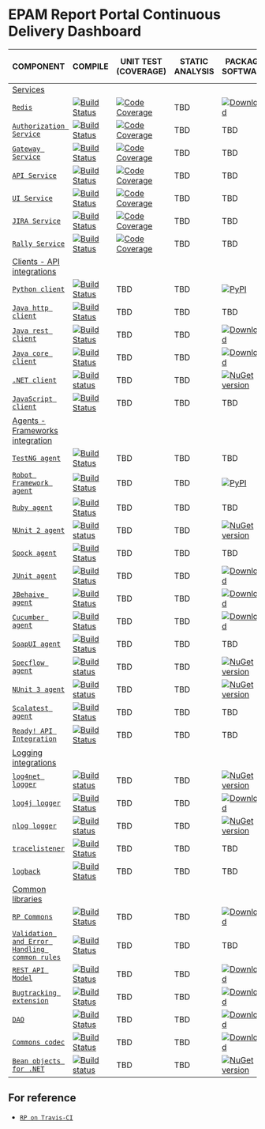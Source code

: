 # EPAM Report Portal Continuous Delivery Dashboard

| COMPONENT                                                                             | COMPILE | UNIT TEST (COVERAGE) | STATIC ANALYSIS | PACKAGE SOFTWARE | BUILD ENV | CREATE DB | DEPLOY | RUN ACCEPTANCE TESTS | LOAD TESTING | PERF TESTING | RELEASE |
| ---                                                                                   | ---     | ---       | ---             | ---              | ---       | ---       | ---    | ---                  | ---          | ---          | ---     | 
| [Services](https://github.com/reportportal?utf8=%E2%9C%93&q=service-) ||||||||||||
| [`Redis`](https://github.com/reportportal/service-registry)                           | [![Build Status](https://travis-ci.org/reportportal/service-registry.svg?branch=master)](https://travis-ci.org/reportportal/service-registry)      | [![Code Coverage](https://codecov.io/gh/reportportal/service-registry/branch/master/graph/badge.svg)](https://codecov.io/gh/reportportal/service-registry) | TBD              | [ ![Download](https://api.bintray.com/packages/epam/reportportal/service-registry/images/download.svg) ](https://bintray.com/epam/reportportal/service-registry/_latestVersion) | TBD        | TBD        | TBD     | TBD                   | TBD           | TBD           | TBD      |
| [`Authorization Service`](https://github.com/reportportal/service-authorization)      | [![Build Status](https://travis-ci.org/reportportal/service-authorization.svg?branch=master)](https://travis-ci.org/reportportal/service-authorization) | [![Code Coverage](https://codecov.io/gh/reportportal/service-authorization/branch/master/graph/badge.svg)](https://codecov.io/gh/reportportal/service-authorization) | TBD              | TBD               | TBD        | TBD        | TBD     | TBD                   | TBD           | TBD           | TBD      |
| [`Gateway Service`](https://github.com/reportportal/service-gateway)                  | [![Build Status](https://travis-ci.org/reportportal/service-gateway.svg?branch=master)](https://travis-ci.org/reportportal/service-gateway) | [![Code Coverage](https://codecov.io/gh/reportportal/service-gateway/branch/master/graph/badge.svg)](https://codecov.io/gh/reportportal/service-gateway) | TBD              | TBD               | TBD        | TBD        | TBD     | TBD                   | TBD           | TBD           | TBD      |
| [`API Service`](https://github.com/reportportal/service-api)                          | [![Build Status](https://travis-ci.org/reportportal/service-api.svg?branch=master)](https://travis-ci.org/reportportal/service-api) | [![Code Coverage](https://codecov.io/gh/reportportal/service-api/branch/master/graph/badge.svg)](https://codecov.io/gh/reportportal/service-api) | TBD              | TBD               | TBD        | TBD        | TBD     | TBD                   | TBD           | TBD           | TBD      |
| [`UI Service`](https://github.com/reportportal/service-ui)                            | [![Build Status](https://travis-ci.org/reportportal/service-ui.svg?branch=master)](https://travis-ci.org/reportportal/service-ui) | [![Code Coverage](https://codecov.io/gh/reportportal/service-ui/branch/master/graph/badge.svg)](https://codecov.io/gh/reportportal/service-ui) | TBD              | TBD               | TBD        | TBD        | TBD     | TBD                   | TBD           | TBD           | TBD      |
| [`JIRA Service`](https://github.com/reportportal/service-jira)                        | [![Build Status](https://travis-ci.org/reportportal/service-jira.svg?branch=master)](https://travis-ci.org/reportportal/service-jira) | [![Code Coverage](https://codecov.io/gh/reportportal/service-jira/branch/master/graph/badge.svg)](https://codecov.io/gh/reportportal/service-jira) | TBD              | TBD               | TBD        | TBD        | TBD     | TBD                   | TBD           | TBD           | TBD      |
| [`Rally Service`](https://github.com/reportportal/service-rally)                      | [![Build Status](https://travis-ci.org/reportportal/service-rally.svg?branch=master)](https://travis-ci.org/reportportal/service-rally) | [![Code Coverage](https://codecov.io/gh/reportportal/service-rally/branch/master/graph/badge.svg)](https://codecov.io/gh/reportportal/service-rally) | TBD              | TBD               | TBD        | TBD        | TBD     | TBD                   | TBD           | TBD           | TBD      |
| [Clients - API integrations](https://github.com/reportportal?utf8=%E2%9C%93&q=agent-) ||||||||||||
| [`Python client`](https://github.com/reportportal/client-Python)                      | [![Build Status](https://travis-ci.org/reportportal/client-Python.svg?branch=master)](https://travis-ci.org/reportportal/client-Python) | TBD        | TBD              | [![PyPI](https://img.shields.io/pypi/v/reportportal-client.svg?maxAge=2592000)](https://pypi.python.org/pypi/reportportal-client) | TBD        | TBD        | TBD     | TBD                   | TBD           | TBD           | TBD      |
| [`Java http client`](https://github.com/reportportal/client-java-httpclient-repacked) | [![Build Status](https://travis-ci.org/reportportal/client-java-httpclient-repacked.svg?branch=master)](https://travis-ci.org/reportportal/client-java-httpclient-repacked) | TBD        | TBD              | TBD               | TBD        | TBD        | TBD     | TBD                   | TBD           | TBD           | TBD      |
| [`Java rest client`](https://github.com/reportportal/client-java-rest-core)           | [![Build Status](https://travis-ci.org/reportportal/client-java-rest-core.svg?branch=master)](https://travis-ci.org/reportportal/client-java-rest-core) | TBD        | TBD              | [![Download](https://api.bintray.com/packages/epam/reportportal/rest-client-core/images/download.svg)](https://bintray.com/epam/reportportal/rest-client-core/_latestVersion) | TBD        | TBD        | TBD     | TBD                   | TBD           | TBD           | TBD      |
| [`Java core client`](https://github.com/reportportal/client-java-core)                | [![Build Status](https://travis-ci.org/reportportal/client-java-core.svg?branch=master)](https://travis-ci.org/reportportal/client-java-core) | TBD        | TBD              | [![Download](https://api.bintray.com/packages/epam/reportportal/client-java-core/images/download.svg) ](https://bintray.com/epam/reportportal/client-java-core/_latestVersion) | TBD        | TBD        | TBD     | TBD                   | TBD           | TBD           | TBD      |
| [`.NET client`](https://github.com/reportportal/client-net)                           | [![Build status](https://ci.appveyor.com/api/projects/status/thjw94949tm5lbw5?svg=true)](https://ci.appveyor.com/project/nvborisenko/client-net) | TBD        | TBD              | [![NuGet version](https://badge.fury.io/nu/reportportal.client.svg)](https://badge.fury.io/nu/reportportal.client) | TBD        | TBD        | TBD     | TBD                   | TBD           | TBD           | TBD      |
| [`JavaScript client`](https://github.com/reportportal/client-javascript)              | [![Build Status](https://travis-ci.org/reportportal/client-javascript.svg?branch=master)](https://travis-ci.org/reportportal/client-javascript) | TBD        | TBD              | TBD               | TBD        | TBD        | TBD     | TBD                   | TBD           | TBD           | TBD      |
| [Agents - Frameworks integration](https://github.com/reportportal?utf8=%E2%9C%93&q=agent-) ||||||||||||
| [`TestNG agent`](https://github.com/reportportal/agent-java-testNG)                   | [![Build Status](https://travis-ci.org/reportportal/agent-java-testNG.svg?branch=master)](https://travis-ci.org/reportportal/agent-java-testNG)| TBD        | TBD              | TBD               | TBD        | TBD        | TBD     | TBD                   | TBD           | TBD           | TBD      |
| [`Robot Framework agent`](https://github.com/reportportal/agent-Python-RobotFramework) | [![Build Status](https://travis-ci.org/reportportal/agent-Python-RobotFramework.svg?branch=master)](https://travis-ci.org/reportportal/agent-Python-RobotFramework) | TBD        | TBD              | [![PyPI](https://img.shields.io/pypi/v/robotframework-reportportal.svg?maxAge=2592000)](https://pypi.python.org/pypi/robotframework-reportportal) | TBD        | TBD        | TBD     | TBD                   | TBD           | TBD           | TBD      |
| [`Ruby agent`](https://github.com/reportportal/agent-ruby)                            | [![Build Status](https://travis-ci.org/reportportal/agent-ruby.svg?branch=master)](https://travis-ci.org/reportportal/agent-ruby) | TBD        | TBD              | TBD               | TBD        | TBD        | TBD     | TBD                   | TBD           | TBD           | TBD      |
| [`NUnit 2 agent`](https://github.com/reportportal/agent-net-nunit2)                   | [![Build status](https://ci.appveyor.com/api/projects/status/tbxdsfppppv14dfn?svg=true)](https://ci.appveyor.com/project/nvborisenko/agent-net-nunit2) | TBD        | TBD              | [![NuGet version](https://badge.fury.io/nu/reportportal.nunit.svg)](https://badge.fury.io/nu/reportportal.nunit) | TBD        | TBD        | TBD     | TBD                   | TBD           | TBD           | TBD      |
| [`Spock agent`](https://github.com/reportportal/agent-java-spock)                     | [![Build Status](https://travis-ci.org/reportportal/agent-java-spock.svg?branch=master)](https://travis-ci.org/reportportal/agent-java-spock) | TBD        | TBD              | TBD               | TBD        | TBD        | TBD     | TBD                   | TBD           | TBD           | TBD      |
| [`JUnit agent`](https://github.com/reportportal/agent-java-junit)                     | [![Build Status](https://travis-ci.org/reportportal/agent-java-junit.svg?branch=master)](https://travis-ci.org/reportportal/agent-java-junit) | TBD        | TBD | [![Download](https://api.bintray.com/packages/epam/reportportal/agent-java-junit/images/download.svg) ](https://bintray.com/epam/reportportal/agent-java-junit/_latestVersion) | TBD        | TBD        | TBD     | TBD                   | TBD           | TBD           | TBD      |
| [`JBehaive agent`](https://github.com/reportportal/agent-java-jbehave)                | [![Build Status](https://travis-ci.org/reportportal/agent-java-jbehave.svg?branch=master)](https://travis-ci.org/reportportal/agent-java-jbehave) | TBD        |  TBD | [![Download](https://api.bintray.com/packages/epam/reportportal/agent-java-jbehave/images/download.svg)](https://bintray.com/epam/reportportal/agent-java-jbehave/_latestVersion) | TBD        | TBD        | TBD     | TBD                   | TBD           | TBD           | TBD      |
| [`Cucumber agent`](https://github.com/reportportal/agent-java-cucumber)               | [![Build Status](https://travis-ci.org/reportportal/agent-java-cucumber.svg?branch=master)](https://travis-ci.org/reportportal/agent-java-cucumber) | TBD        | TBD              | [ ![Download](https://api.bintray.com/packages/epam/reportportal/agent-java-cucumber/images/download.svg) ](https://bintray.com/epam/reportportal/agent-java-cucumber/_latestVersion) | TBD        | TBD        | TBD     | TBD                   | TBD           | TBD           | TBD      |
| [`SoapUI agent`](https://github.com/reportportal/agent-java-soapui)                   | [![Build Status](https://travis-ci.org/reportportal/agent-java-soapui.svg?branch=master)](https://travis-ci.org/reportportal/agent-java-soapui) | TBD        | TBD              | TBD               | TBD        | TBD        | TBD     | TBD                   | TBD           | TBD           | TBD      |
| [`Specflow agent`](https://github.com/reportportal/agent-net-specflow)                | [![Build status](https://ci.appveyor.com/api/projects/status/k9gnrmlt3yo5gl4g?svg=true)](https://ci.appveyor.com/project/nvborisenko/agent-net-specflow) | TBD        | TBD              | [![NuGet version](https://badge.fury.io/nu/reportportal.specflow.svg)](https://badge.fury.io/nu/reportportal.specflow) | TBD        | TBD        | TBD     | TBD                   | TBD           | TBD           | TBD      |
| [`NUnit 3 agent`](https://github.com/reportportal/agent-net-nunit)                    | [![Build status](https://ci.appveyor.com/api/projects/status/q4l1kw3xrbi79m7i/branch/master?svg=true)](https://ci.appveyor.com/project/nvborisenko/agent-net-nunit/branch/master) | TBD        | TBD              | [![NuGet version](https://badge.fury.io/nu/reportportal.nunit.svg)](https://badge.fury.io/nu/reportportal.nunit) | TBD        | TBD        | TBD     | TBD                   | TBD           | TBD           | TBD      |
| [`Scalatest agent`](https://github.com/reportportal/agent-scala-scalatest)            | [![Build Status](https://travis-ci.org/reportportal/agent-scala-scalatest.svg?branch=master)](https://travis-ci.org/reportportal/agent-scala-scalatest) | TBD        | TBD              | TBD               | TBD        | TBD        | TBD     | TBD                   | TBD           | TBD           | TBD      |
| [`Ready! API Integration`](https://github.com/reportportal/agent-readyapi)            | [![Build Status](https://travis-ci.org/reportportal/agent-readyapi.svg?branch=master)](https://travis-ci.org/reportportal/agent-readyapi) | TBD        | TBD              | TBD               | TBD        | TBD        | TBD     | TBD                   | TBD           | TBD           | TBD      |
| [Logging integrations](https://github.com/reportportal?utf8=%E2%9C%93&q=logger-) ||||||||||||
| [`log4net logger`](https://github.com/reportportal/logger-net-log4net)                | [![Build status](https://ci.appveyor.com/api/projects/status/649dujaserywuchy?svg=true)](https://ci.appveyor.com/project/nvborisenko/logger-net-log4net) | TBD        | TBD              | [![NuGet version](https://badge.fury.io/nu/reportportal.log4net.svg)](https://badge.fury.io/nu/reportportal.log4net) | TBD        | TBD        | TBD     | TBD                   | TBD           | TBD           | TBD      |
| [`log4j logger`](https://github.com/reportportal/logger-java-log4j)                   | [![Build Status](https://travis-ci.org/reportportal/logger-java-log4j.svg?branch=master)](https://travis-ci.org/reportportal/logger-java-log4j) | TBD        | TBD              |  [ ![Download](https://api.bintray.com/packages/epam/reportportal/logger-java-log4j/images/download.svg) ](https://bintray.com/epam/reportportal/logger-java-log4j/_latestVersion) | TBD        | TBD        | TBD     | TBD                   | TBD           | TBD           | TBD      |
| [`nlog logger`](https://github.com/reportportal/logger-net-nlog)                      | [![Build status](https://ci.appveyor.com/api/projects/status/99gs8ib4ucth6uj7?svg=true)](https://ci.appveyor.com/project/nvborisenko/logger-net-nlog) | TBD        | TBD              | [![NuGet version](https://badge.fury.io/nu/reportportal.nlog.svg)](https://badge.fury.io/nu/reportportal.nlog) | TBD        | TBD        | TBD     | TBD                   | TBD           | TBD           | TBD      |
| [`tracelistener`](https://github.com/reportportal/logger-net-tracelistener)           | [![Build Status](https://travis-ci.org/reportportal/logger-net-tracelistener.svg?branch=master)](https://travis-ci.org/reportportal/logger-net-tracelistener) | TBD        | TBD              | TBD               | TBD        | TBD        | TBD     | TBD                   | TBD           | TBD           | TBD      |
| [`logback`](https://github.com/reportportal/logger-java-logback)                      | [![Build Status](https://travis-ci.org/reportportal/logger-java-logback.svg?branch=master)](https://travis-ci.org/reportportal/logger-java-logback) | TBD        | TBD              | TBD               | TBD        | TBD        | TBD     | TBD                   | TBD           | TBD           | TBD      |
| [Common libraries](https://github.com/reportportal?utf8=%E2%9C%93&q=commons-) ||||||||||||
| [`RP Commons`](https://github.com/reportportal/commons)                               | [![Build Status](https://travis-ci.org/reportportal/commons.svg?branch=master)](https://travis-ci.org/reportportal/commons) | TBD        | TBD              | [![Download](https://api.bintray.com/packages/epam/reportportal/commons/images/download.svg) ](https://bintray.com/epam/reportportal/commons/_latestVersion) | TBD        | TBD        | TBD     | TBD                   | TBD           | TBD           | TBD      |
| [`Validation and Error Handling common rules`](https://github.com/reportportal/commons-rules) | [![Build Status](https://travis-ci.org/reportportal/commons-rules.svg?branch=master)](https://travis-ci.org/reportportal/commons-rules) | TBD        | TBD              | TBD               | TBD        | TBD        | TBD     | TBD                   | TBD           | TBD           | TBD      |
| [`REST API Model`](https://github.com/reportportal/commons-model)                     | [![Build Status](https://travis-ci.org/reportportal/commons-model.svg?branch=master)](https://travis-ci.org/reportportal/commons-model) | TBD        | TBD              | [ ![Download](https://api.bintray.com/packages/epam/reportportal/commons-model/images/download.svg) ](https://bintray.com/epam/reportportal/commons-model/_latestVersion) | TBD        | TBD        | TBD     | TBD                   | TBD           | TBD           | TBD      |
| [`Bugtracking extension`](https://github.com/reportportal/commons-bugtracking)        | [![Build Status](https://travis-ci.org/reportportal/commons-bugtracking.svg?branch=master)](https://travis-ci.org/reportportal/commons-bugtracking) | TBD        | TBD              | [ ![Download](https://api.bintray.com/packages/epam/reportportal/commons-bugtracking/images/download.svg) ](https://bintray.com/epam/reportportal/commons-bugtracking/_latestVersion) | TBD        | TBD        | TBD     | TBD                   | TBD           | TBD           | TBD      |
| [`DAO`](https://github.com/reportportal/commons-dao)                                  | [![Build Status](https://travis-ci.org/reportportal/commons-dao.svg?branch=master)](https://travis-ci.org/reportportal/commons-dao) | TBD        | TBD              | [ ![Download](https://api.bintray.com/packages/epam/reportportal/commons-dao/images/download.svg) ](https://bintray.com/epam/reportportal/commons-dao/_latestVersion) | TBD        | TBD        | TBD     | TBD                   | TBD           | TBD           | TBD      |
| [`Commons codec`](https://github.com/reportportal/commons-codec-repacked)             | [![Build Status](https://travis-ci.org/reportportal/commons-codec-repacked.svg?branch=master)](https://travis-ci.org/reportportal/commons-codec-repacked)| TBD        | TBD              | [![Download](https://api.bintray.com/packages/epam/reportportal/commons-codec-repacked/images/download.svg) ](https://bintray.com/epam/reportportal/commons-codec-repacked/_latestVersion) | TBD        | TBD        | TBD     | TBD                   | TBD           | TBD           | TBD      |
| [`Bean objects for .NET`](https://github.com/reportportal/commons-net)                | [![Build status](https://ci.appveyor.com/api/projects/status/al55r7ou2wkx67pj?svg=true)](https://ci.appveyor.com/project/nvborisenko/commons-net) | TBD        | TBD              | [![NuGet version](https://badge.fury.io/nu/reportportal.shared.svg)](https://badge.fury.io/nu/reportportal.shared) | TBD        | TBD        | TBD     | TBD                   | TBD           | TBD           | TBD      |

## For reference
* [`RP on Travis-CI`](https://travis-ci.org/reportportal/)